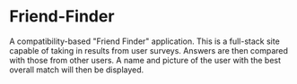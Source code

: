 # Friend-Finder
A compatibility-based "Friend Finder" application. This is a full-stack site capable of taking in results from user surveys. Answers are then compared with those from other users. A name and picture of the user with the best overall match will then be displayed.

